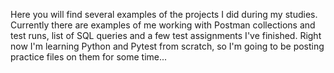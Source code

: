 Here you will find several examples of the projects I did during my studies.
Currently there are examples of me working with Postman collections and test runs, list of SQL queries and a few test assignments I've finished.
Right now I'm learning Python and Pytest from scratch, so I'm going to be posting practice files on them for some time...